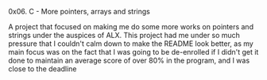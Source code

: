 0x06. C - More pointers, arrays and strings

A project that focused on making me do some more works on pointers and strings
under the auspices of ALX. This project had me under so much pressure that I
couldn't calm down to make the README look better, as my main focus was on the
fact that I was going to be de-enrolled if I didn't get it done to maintain an
average score of over 80% in the program, and I was close to the deadline

